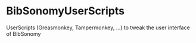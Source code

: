 # BibSonomyUserScripts
UserScripts (Greasmonkey, Tampermonkey, ...) to tweak the user interface of BibSonomy
